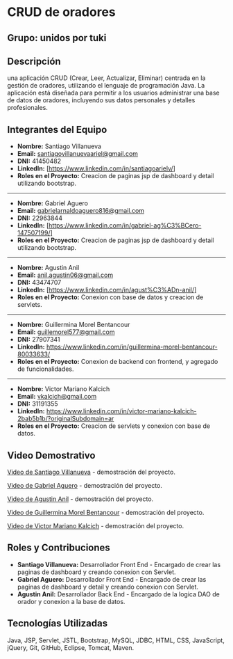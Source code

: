 # CRUD de oradores

## Grupo: **unidos por tuki**

## Descripción

una aplicación CRUD (Crear, Leer, Actualizar, Eliminar) centrada en la gestión de oradores, utilizando el lenguaje de programación Java. La aplicación está diseñada para permitir a los usuarios administrar una base de datos de oradores, incluyendo sus datos personales y detalles profesionales.

## Integrantes del Equipo

- **Nombre:** Santiago Villanueva
- **Email:** santiagovillanuevaariel@gmail.com
- **DNI:** 41450482
- **LinkedIn:** [https://www.linkedin.com/in/santiagoarielv/]
- **Roles en el Proyecto:** Creacion de paginas jsp de dashboard y detail utilizando bootstrap.

---

- **Nombre:** Gabriel Aguero
- **Email:** gabrielarnaldoaguero816@gmail.com
- **DNI:** 22963844
- **LinkedIn:** [https://www.linkedin.com/in/gabriel-ag%C3%BCero-147507199/]
- **Roles en el Proyecto:** Creacion de paginas jsp de dashboard y detail utilizando bootstrap.

---

- **Nombre:** Agustin Anil
- **Email:** anil.agustin06@gmail.com
- **DNI:** 43474707
- **LinkedIn:** [https://www.linkedin.com/in/agust%C3%ADn-anil/]
- **Roles en el Proyecto:** Conexion con base de datos y creacion de servlets.

---

- **Nombre:** Guillermina Morel Bentancour
- **Email:** guillemorel577@gmail.com
- **DNI:** 27907341
- **LinkedIn:** https://www.linkedin.com/in/guillermina-morel-bentancour-80033633/
- **Roles en el Proyecto:** Conexion de backend con frontend, y agregado de funcionalidades.

---

- **Nombre:** Victor Mariano Kalcich
- **Email:** vkalcich@gmail.com
- **DNI:** 31191355
- **LinkedIn:** https://www.linkedin.com/in/victor-mariano-kalcich-2bab5b1b/?originalSubdomain=ar
- **Roles en el Proyecto:** Creacion de servlets y conexion con base de datos.

## Video Demostrativo

[Video de Santiago Villanueva](https://youtu.be/4SlmgLamcws) - demostración del proyecto.

[Video de Gabriel Aguero](https://www.youtube.com/watch?v=C-EaJtnBeHw&ab_channel=gabrielViper) - demostración del proyecto.

[Video de Agustin Anil](#https://youtu.be/yvgiy6nqcOk) - demostración del proyecto.

[Video de Guillermina Morel Bentancour](#) - demostración del proyecto.

[Video de Victor Mariano Kalcich](#) - demostración del proyecto.

## Roles y Contribuciones

- **Santiago Villanueva:** Desarrollador Front End - Encargado de crear las paginas de dashboard y creando conexion con Servlet.
- **Gabriel Aguero:** Desarrollador Front End - Encargado de crear las paginas de dashboard y detail y creando conexion con Servlet.
- **Agustin Anil:** Desarrollador Back End - Encargado de la logica DAO de orador y conexion a la base de datos.

## Tecnologías Utilizadas

Java, JSP, Servlet, JSTL, Bootstrap, MySQL, JDBC, HTML, CSS, JavaScript, jQuery, Git, GitHub, Eclipse, Tomcat, Maven.
